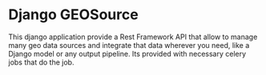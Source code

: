 # Django GEOSource

This django application provide a Rest Framework API that allow to manage many geo data
sources and integrate that data wherever you need, like a Django model or any output
pipeline. Its provided with necessary celery jobs that do the job.
